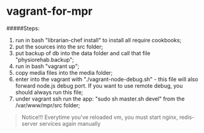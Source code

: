 vagrant-for-mpr
===============

#####Steps:
1. run in bash "librarian-chef install" to install all require cookbooks;
2. put the sources into the src folder;
3. put backup of db into the data folder and call that file "physiorehab.backup";
3. run in bash "vagrant up";
4. copy media files into the media folder;
5. enter into the vagrant with "./vagrant-node-debug.sh" - this file will also forward node.js debug port. If you want to use remote debug, you should always run this file;
6. under vagrant ssh run the app: "sudo sh master.sh devel" from the /var/www/mpr/src folder;


> Notice!!! Everytime you've reloaded vm, you must start nginx, redis-server services again manually 
